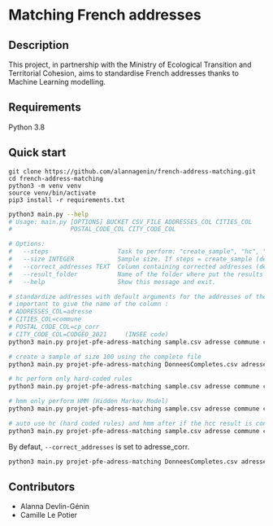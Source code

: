 # Matching French addresses

## Description

This project, in partnership with the Ministry of Ecological Transition and Territorial Cohesion, aims to standardise French addresses thanks to Machine Learning modelling.

## Requirements

Python 3.8

## Quick start

```shell
git clone https://github.com/alannagenin/french-address-matching.git
cd french-address-matching
python3 -m venv venv
source venv/bin/activate
pip3 install -r requirements.txt
```


```bash
python3 main.py --help
# Usage: main.py [OPTIONS] BUCKET CSV_FILE ADDRESSES_COL CITIES_COL
#                POSTAL_CODE_COL CITY_CODE_COL

# Options:
#   --steps                   Task to perform: "create_sample", "hc", "hmm", "auto" (default "auto")
#   --size INTEGER            Sample size. If steps = create_sample (default 1000)
#   --correct_addresses TEXT  Column containing corrected addresses (default "adresse_corr")
#   --result_folder           Name of the folder where put the results (default "result")
#   --help                    Show this message and exit.
```

```bash
# standardize addresses with default arguments for the addresses of the file sample.csv
# important to give the name of the column :
# ADDRESSES_COL=adresse
# CITIES_COL=commune
# POSTAL_CODE_COL=cp_corr
# CITY_CODE_COL=CODGEO_2021     (INSEE code)
python3 main.py projet-pfe-adress-matching sample.csv adresse commune cp_corr CODGEO_2021
```

```bash
# create a sample of size 100 using the complete file
python3 main.py projet-pfe-adress-matching DonneesCompletes.csv adresse commune cp_corr CODGEO_2021 --steps create_sample --size 100
```

```bash
# hc perform only hard-coded rules
python3 main.py projet-pfe-adress-matching sample.csv adresse commune cp_corr CODGEO_2021 --steps hc
```
```bash
# hmm only perform HMM (Hidden Markov Model)
python3 main.py projet-pfe-adress-matching sample.csv adresse commune cp_corr CODGEO_2021 --steps hmm
```

```bash
# auto use hc (hard coded rules) and hmm after if the hcc result is considered incorrect for an address
python3 main.py projet-pfe-adress-matching sample.csv adresse commune cp_corr CODGEO_2021 --steps auto
```

By defaut, `--correct_addresses` is set to adresse_corr.

```bash
python3 main.py projet-pfe-adress-matching DonneesCompletes.csv adresse commune cp_corr CODGEO_2021 --correct_addresses adresse_corr
```


## Contributors

* Alanna Devlin-Génin
* Camille Le Potier